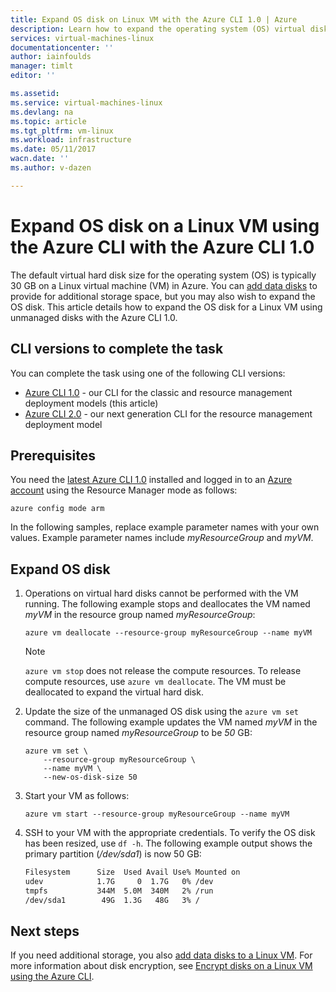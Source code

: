 ```yaml
---
title: Expand OS disk on Linux VM with the Azure CLI 1.0 | Azure
description: Learn how to expand the operating system (OS) virtual disk on a Linux VM using the Azure CLI 1.0 and the Resource Manager deployment model
services: virtual-machines-linux
documentationcenter: ''
author: iainfoulds
manager: timlt
editor: ''

ms.assetid:
ms.service: virtual-machines-linux
ms.devlang: na
ms.topic: article
ms.tgt_pltfrm: vm-linux
ms.workload: infrastructure
ms.date: 05/11/2017
wacn.date: ''
ms.author: v-dazen

---
```


# Expand OS disk on a Linux VM using the Azure CLI with the Azure CLI 1.0
The default virtual hard disk size for the operating system (OS) is typically 30 GB on a Linux virtual machine (VM) in Azure. You can [add data disks](add-disk.md) to provide for additional storage space, but you may also wish to expand the OS disk. This article details how to expand the OS disk for a Linux VM using unmanaged disks with the Azure CLI 1.0.

## CLI versions to complete the task
You can complete the task using one of the following CLI versions:

- [Azure CLI 1.0](#prerequisites) - our CLI for the classic and resource management deployment models (this article)
- [Azure CLI 2.0](expand-disks.md) - our next generation CLI for the resource management deployment model

## Prerequisites
You need the [latest Azure CLI 1.0](../../cli-install-nodejs.md) installed and logged in to an [Azure account](https://www.azure.cn/pricing/1rmb-trial/) using the Resource Manager mode as follows:

```azurecli
azure config mode arm
```

In the following samples, replace example parameter names with your own values. Example parameter names include *myResourceGroup* and *myVM*.

## Expand OS disk

1. Operations on virtual hard disks cannot be performed with the VM running. The following example stops and deallocates the VM named *myVM* in the resource group named *myResourceGroup*:

    ```azurecli
    azure vm deallocate --resource-group myResourceGroup --name myVM
    ```

    > [!NOTE]
    > `azure vm stop` does not release the compute resources. To release compute resources, use `azure vm deallocate`. The VM must be deallocated to expand the virtual hard disk.

2. Update the size of the unmanaged OS disk using the `azure vm set` command. The following example updates the VM named *myVM* in the resource group named *myResourceGroup* to be *50* GB:

    ```azurecli
    azure vm set \
        --resource-group myResourceGroup \
        --name myVM \
        --new-os-disk-size 50
    ```

3. Start your VM as follows:

    ```azurecli
    azure vm start --resource-group myResourceGroup --name myVM
    ```

4. SSH to your VM with the appropriate credentials. To verify the OS disk has been resized, use `df -h`. The following example output shows the primary partition (*/dev/sda1*) is now 50 GB:

    ```bash
    Filesystem      Size  Used Avail Use% Mounted on
    udev            1.7G     0  1.7G   0% /dev
    tmpfs           344M  5.0M  340M   2% /run
    /dev/sda1        49G  1.3G   48G   3% /
    ```

## Next steps
If you need additional storage, you also [add data disks to a Linux VM](add-disk.md). For more information about disk encryption, see [Encrypt disks on a Linux VM using the Azure CLI](encrypt-disks.md).
